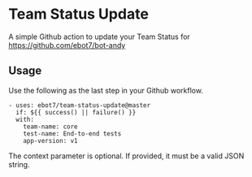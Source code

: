 # Team Status Update

A simple Github action to update your Team Status for https://github.com/ebot7/bot-andy

## Usage
Use the following as the last step in your Github workflow.

```
- uses: ebot7/team-status-update@master
  if: ${{ success() || failure() }}
  with:
    team-name: core
    test-name: End-to-end tests
    app-version: v1
```

The context parameter is optional. If provided, it must be a valid JSON string.
